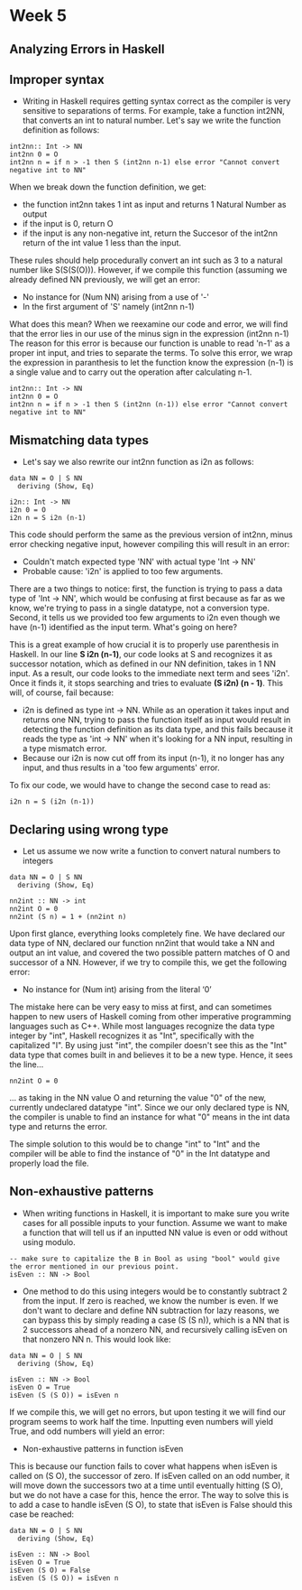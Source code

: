 # Week 5
## Analyzing Errors in Haskell
## Improper syntax
* Writing in Haskell requires getting syntax correct as the compiler is very sensitive to separations of terms. For example, take a function int2NN, that converts an int to natural number. Let's say we write the function definition as follows:
```
int2nn:: Int -> NN
int2nn 0 = O
int2nn n = if n > -1 then S (int2nn n-1) else error "Cannot convert negative int to NN"
```
When we break down the function definition, we get:
* the function int2nn takes 1 int as input and returns 1 Natural Number as output
* if the input is 0, return O
* if the input is any non-negative int, return the Succesor of the int2nn return of the int value 1 less than the input.

These rules should help procedurally convert an int such as 3 to a natural number like S(S(S(O))).
However, if we compile this function (assuming we already defined NN previously, we will get an error:

* No instance for (Num NN) arising from a use of '-'
* In the first argument of 'S' namely (int2nn n-1)

What does this mean? When we reexamine our code and error, we will find that the error lies in our use of the minus sign in the expression (int2nn n-1)
The reason for this error is because our function is unable to read 'n-1' as a proper int input, and tries to separate the terms. To solve this error, we wrap the expression in paranthesis to let the function know the expression (n-1) is a single value and to carry out the operation after calculating n-1.
```
int2nn:: Int -> NN
int2nn 0 = O
int2nn n = if n > -1 then S (int2nn (n-1)) else error "Cannot convert negative int to NN"
```
## Mismatching data types
* Let's say we also rewrite our int2nn function as i2n as follows:
```
data NN = O | S NN
  deriving (Show, Eq)

i2n:: Int -> NN
i2n 0 = O
i2n n = S i2n (n-1)
```
This code should perform the same as the previous version of int2nn, minus error checking negative input, however compiling this will result in an error:
* Couldn't match expected type 'NN' with actual type 'Int -> NN'
* Probable cause: 'i2n' is applied to too few arguments.

There are a two things to notice: first, the function is trying to pass a data type of 'Int -> NN', which would be confusing at first because as far as we know, we're trying to pass in a single datatype, not a conversion type. Second, it tells us we provided too few arguments to i2n even though we have (n-1) identified as the input term. What's going on here?

This is a great example of how crucial it is to properly use parenthesis in Haskell. In our line **S i2n (n-1)**, our code looks at S and recognizes it as successor notation, which as defined in our NN definition, takes in 1 NN input. As a result, our code looks to the immediate next term and sees 'i2n'. Once it finds it, it stops searching and tries to evaluate **(S i2n) (n - 1)**. This will, of course, fail because:
* i2n is defined as type int -> NN. While as an operation it takes input and returns one NN, trying to pass the function itself as input would result in detecting the function definition as its data type, and this fails because it reads the type as 'int -> NN' when it's looking for a NN input, resulting in a type mismatch error.
* Because our i2n is now cut off from its input (n-1), it no longer has any input, and thus results in a 'too few arguments' error.

To fix our code, we would have to change the second case to read as:
```
i2n n = S (i2n (n-1))
```

## Declaring using wrong type
* Let us assume we now write a function to convert natural numbers to integers
```
data NN = O | S NN
  deriving (Show, Eq)

nn2int :: NN -> int
nn2int O = 0
nn2int (S n) = 1 + (nn2int n)
```

Upon first glance, everything looks completely fine. We have declared our data type of NN, declared our function nn2int that would take a NN and output an int value, and covered the two possible pattern matches of O and successor of a NN. However, if we try to compile this, we get the following error:
* No instance for (Num int) arising from the literal ‘0’

The mistake here can be very easy to miss at first, and can sometimes happen to new users of Haskell coming from other imperative programming languages such as C++. While most languages recognize the data type integer by "int", Haskell recognizes it as "Int", specifically with the capitalized "I". By using just "int", the compiler doesn't see this as the "Int" data type that comes built in and believes it to be a new type. Hence, it sees the line...
```
nn2int O = 0
```
... as taking in the NN value O and returning the value "0" of the new, currently undeclared datatype "int". Since we our only declared type is NN, the compiler is unable to find an instance for what "0" means in the int data type and returns the error.

The simple solution to this would be to change "int" to "Int" and the compiler will be able to find the instance of "0" in the Int datatype and properly load the file.

## Non-exhaustive patterns
* When writing functions in Haskell, it is important to make sure you write cases for all possible inputs to your function. Assume we want to make a function that will tell us if an inputted NN value is even or odd without using modulo.
```
-- make sure to capitalize the B in Bool as using "bool" would give the error mentioned in our previous point.
isEven :: NN -> Bool

```
* One method to do this using integers would be to constantly subtract 2 from the input. If zero is reached, we know the number is even. If we don't want to declare and define NN subtraction for lazy reasons, we can bypass this by simply reading a case (S (S n)), which is a NN that is 2 successors ahead of a nonzero NN, and recursively calling isEven on that nonzero NN n. This would look like:
```
data NN = O | S NN
  deriving (Show, Eq)

isEven :: NN -> Bool
isEven O = True
isEven (S (S O)) = isEven n
```
If we compile this, we will get no errors, but upon testing it we will find our program seems to work half the time. Inputting even numbers will yield True, and odd numbers will yield an error:
*  Non-exhaustive patterns in function isEven

This is because our function fails to cover what happens when isEven is called on (S O), the successor of zero. If isEven called on an odd number, it will move down the successors two at a time until eventually hitting (S O), but we do not have a case for this, hence the error. The way to solve this is to add a case to handle isEven (S O), to state that isEven is False should this case be reached:
```
data NN = O | S NN
  deriving (Show, Eq)

isEven :: NN -> Bool
isEven O = True
isEven (S O) = False
isEven (S (S O)) = isEven n
```

